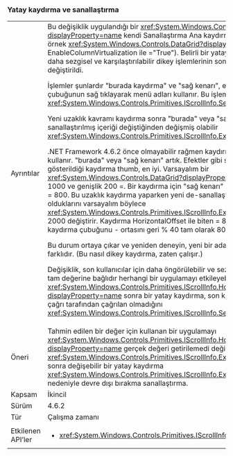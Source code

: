 ### <a name="horizontal-scrolling-and-virtualization"></a>Yatay kaydırma ve sanallaştırma

|   |   |
|---|---|
|Ayrıntılar|Bu değişiklik uygulandığı bir <xref:System.Windows.Controls.ItemsControl?displayProperty=name> kendi Sanallaştırma Ana kaydırma yönü dikey yönde yapar (baş örnek <xref:System.Windows.Controls.DataGrid?displayProperty=name> EnableColumnVirtualization ile =&quot;True&quot;).  Belirli bir yatay kaydırma işlemlerin sonucunu daha sezgisel ve karşılaştırılabilir dikey işlemlerinin sonuçlarını daha benzer sonuçlar için değiştirildi.<p/>İşlemler şunlardır &quot;burada kaydırma&quot; ve &quot;sağ kenarı&quot;, elde edilen bir yatay kaydırma çubuğunun sağ tıklayarak menü adları kullanır.  Bu işlem bir aday uzaklığı ve çağrı <xref:System.Windows.Controls.Primitives.IScrollInfo.SetHorizontalOffset(System.Double)>.<p/>Yeni uzaklık kavramı kaydırma sonra &quot;burada&quot; veya &quot;sağ kenarı&quot; yeni değerini XML'deki sanallaştırılmış içeriği değiştiğinden değişmiş olabilir <xref:System.Windows.Controls.Primitives.IScrollInfo.ExtentWidth?displayProperty=name>.<p/>.NET Framework 4.6.2 önce olmayabilir rağmen kaydırma işlemi yalnızca aday uzaklık kullanır. &quot;burada&quot; veya &quot;sağ kenarı&quot; artık.  Efektler gibi sonuçlanır &quot;geçirmek&quot; örnekte gösterildiği kaydırma thumb, en iyi. Varsayalım bir <xref:System.Windows.Controls.DataGrid?displayProperty=name> ExtentWidth sahip = 1000 ve genişlik 200 =.  Bir kaydırma için &quot;sağ kenarı&quot; 1000-200 uzaklığı kullandığı aday = 800.  Bu uzaklık kaydırma yaparken yeni de-sanallaştırılmış sütunlardır; çok geniş olduklarını varsayalım böylece <xref:System.Windows.Controls.Primitives.IScrollInfo.ExtentWidth?displayProperty=name> 2000 değiştirir.  Kaydırma HorizontalOffset ile biten = 800 ve thumb &quot;geri dönmeler&quot; kaydırma çubuğunu - ortasını geri % 40 tam olarak 800/2000 =.<p/>Bu durum ortaya çıkar ve yeniden deneyin, yeni bir aday uzaklığı yeniden oynatmanız farklıdır. (Bu nasıl dikey kaydırma, zaten çalışır.) <p/>Değişiklik, son kullanıcılar için daha öngörülebilir ve sezgisel bir deneyim üretir, ancak tam değerine bağlıdır herhangi bir uygulamayı etkileyebilecek <xref:System.Windows.Controls.Primitives.IScrollInfo.HorizontalOffset?displayProperty=name> sonra bir yatay kaydırma, son kullanıcı tarafından veya açık bir çağrı tarafından çağrılan olmadığını <xref:System.Windows.Controls.Primitives.IScrollInfo.SetHorizontalOffset(System.Double)>.|
|Öneri|Tahmin edilen bir değer için kullanan bir uygulamayı <xref:System.Windows.Controls.Primitives.IScrollInfo.HorizontalOffset?displayProperty=name> gerçek değeri getirilemedi değiştirilmelidir (ve değerini <xref:System.Windows.Controls.Primitives.IScrollInfo.ExtentWidth?displayProperty=name>) sonra değişebilir bir yatay kaydırma <xref:System.Windows.Controls.Primitives.IScrollInfo.ExtentWidth?displayProperty=name> nedeniyle devre dışı bırakma sanallaştırma.|
|Kapsam|İkincil|
|Sürüm|4.6.2|
|Tür|Çalışma zamanı|
|Etkilenen API’ler|<ul><li><xref:System.Windows.Controls.Primitives.IScrollInfo?displayProperty=nameWithType></li></ul>|


